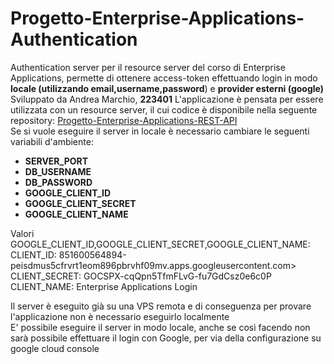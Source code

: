 # Progetto-Enterprise-Applications-Authentication
Authentication server per il resource server del corso di Enterprise Applications, permette di ottenere access-token effettuando login in modo **locale (utilizzando email,username,password**) e **provider esterni (google)** </br>
Sviluppato da Andrea Marchio, **223401**
L'applicazione è pensata per essere utilizzata con un resource server, il cui codice è disponibile nella seguente repository: [Progetto-Enterprise-Applications-REST-API](https://github.com/AndreaDev001/Progetto-Enteprise-Applications-REST-API)</br>
Se si vuole eseguire il server in locale è necessario cambiare le seguenti variabili d'ambiente:
+ **SERVER_PORT**
+ **DB_USERNAME**
+ **DB_PASSWORD**
+ **GOOGLE_CLIENT_ID**
+ **GOOGLE_CLIENT_SECRET**
+ **GOOGLE_CLIENT_NAME** </br>

Valori GOOGLE_CLIENT_ID,GOOGLE_CLIENT_SECRET,GOOGLE_CLIENT_NAME: </br>
  CLIENT_ID: 851600564894-peisdmus5cfrvrt1eom896pbrvhf09mv.apps.googleusercontent.com> </br>
  CLIENT_SECRET: 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 </br>
  CLIENT_NAME: Enterprise Applications Login </br>

Il server è eseguito già su una VPS remota e di conseguenza per provare l'applicazione non è necessario eseguirlo localmente </br>
E' possibile eseguire il server in modo locale, anche se così facendo non sarà possibile effettuare il login con Google, per via della configurazione su google cloud console


